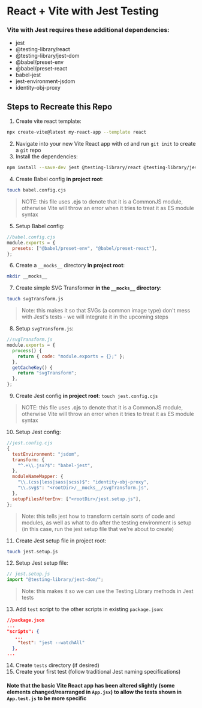 # React + Vite with Jest Testing

### Vite with Jest requires these additional dependencies:
- jest
- @testing-library/react
- @testing-library/jest-dom
- @babel/preset-env
- @babel/preset-react
- babel-jest
- jest-environment-jsdom
- identity-obj-proxy

## Steps to Recreate this Repo

1. Create vite react template: 
```bash
npx create-vite@latest my-react-app --template react
```
2. Navigate into your new Vite React app with `cd` and run `git init` to create a `git` repo
3. Install the dependencies: 
```bash
npm install --save-dev jest @testing-library/react @testing-library/jest-dom @babel/preset-env @babel/preset-react babel-jest jest-environment-jsdom identity-obj-proxy
```
4. Create Babel config **in project root**: 
```bash 
touch babel.config.cjs
``` 
> NOTE: this file uses **.cjs** to denote that it is a CommonJS module, otherwise Vite will throw an error when it tries to treat it as ES module syntax
5. Setup Babel config:
```js
//babel.config.cjs
module.exports = {
  presets: ["@babel/preset-env", "@babel/preset-react"],
};
```
6. Create a `__mocks__` directory **in project root**: 
```bash
mkdir __mocks__
```
7. Create simple SVG Transformer **in the `__mocks__` directory**: 
```bash
touch svgTransform.js
```
> Note: this makes it so that SVGs (a common image type) don't mess with Jest's tests - we will integrate it in the upcoming steps
8. Setup `svgTransform.js`:
```js
//svgTransform.js
module.exports = {
  process() {
    return { code: "module.exports = {};" };
  },
  getCacheKey() {
    return "svgTransform";
  },
};

```
9. Create Jest config **in project root**: `touch jest.config.cjs` 
> NOTE: this file uses **.cjs** to denote that it is a CommonJS module, otherwise Vite will throw an error when it tries to treat it as ES module syntax
10. Setup Jest config:
```js
//jest.config.cjs
{
  testEnvironment: "jsdom",
  transform: {
    "^.+\\.jsx?$": "babel-jest",
  },
  moduleNameMapper: {
    "\\.(css|less|sass|scss)$": "identity-obj-proxy",
    "\\.svg$": "<rootDir>/__mocks__/svgTransform.js",
  },
  setupFilesAfterEnv: ["<rootDir>/jest.setup.js"],
};
```
> Note: this tells jest how to transform certain sorts of code and modules, as well as what to do after the testing environment is setup (in this case, run the jest setup file that we're about to create)
11. Create Jest setup file in project root: 
```bash
touch jest.setup.js
```
12. Setup Jest setup file:
```js
// jest.setup.js
import "@testing-library/jest-dom/";
```
> Note: this makes it so we can use the Testing Library methods in Jest tests
13. Add `test` script to the other scripts in existing `package.json`:
```json 
//package.json
...
"scripts": {
   ...
    "test": "jest --watchAll"
  },
...
```
14. Create `tests` directory (if desired)
15. Create your first test (follow traditional Jest naming specifications)

#### Note that the basic Vite React app has been altered slightly (some elements changed/rearranged in `App.jsx`) to allow the tests shown in `App.test.js` to be more specific